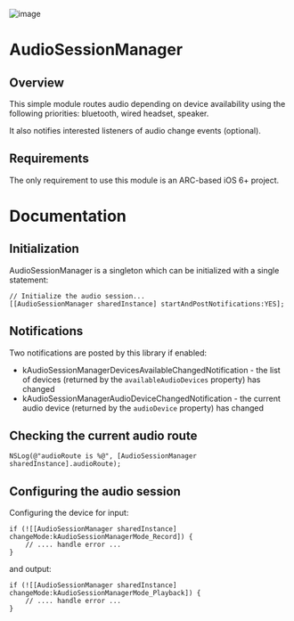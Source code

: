 ![image](https://d3osil7svxrrgt.cloudfront.net/static/www/logos/jawbone/jawbone-logo-lowres.png)
# AudioSessionManager

## Overview

This simple module routes audio depending on device availability using the following priorities: bluetooth, wired headset, speaker.

It also notifies interested listeners of audio change events (optional).

## Requirements

The only requirement to use this module is an ARC-based iOS 6+ project.

# Documentation

## Initialization

AudioSessionManager is a singleton which can be initialized with a single statement:

    // Initialize the audio session...
    [[AudioSessionManager sharedInstance] startAndPostNotifications:YES];

## Notifications

Two notifications are posted by this library if enabled:

- kAudioSessionManagerDevicesAvailableChangedNotification - the list of devices (returned by the <code>availableAudioDevices</code> property) has changed
- kAudioSessionManagerAudioDeviceChangedNotification - the current audio device (returned by the <code>audioDevice</code> property) has changed

## Checking the current audio route

    NSLog(@"audioRoute is %@", [AudioSessionManager sharedInstance].audioRoute);

## Configuring the audio session

Configuring the device for input:

	if (![[AudioSessionManager sharedInstance] changeMode:kAudioSessionManagerMode_Record]) {
        // .... handle error ...
    }

and output:

	if (![[AudioSessionManager sharedInstance] changeMode:kAudioSessionManagerMode_Playback]) {
        // .... handle error ...
    }

